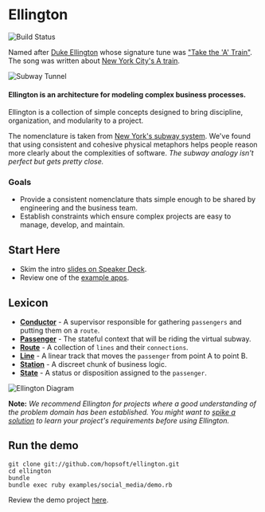 # Ellington

![Build Status](https://travis-ci.org/hopsoft/ellington.png)

Named after [Duke Ellington](http://www.dukeellington.com/) whose signature tune was ["Take the 'A' Train"](http://en.wikipedia.org/wiki/Take_the_%22A%22_Train).
The song was written about [New York City's A train](http://en.wikipedia.org/wiki/A_%28New_York_City_Subway_service%29).

![Subway Tunnel](https://raw.github.com/hopsoft/ellington/master/doc/tunnel.jpg)

#### Ellington is an architecture for modeling complex business processes.

Ellington is a collection of simple concepts designed to bring discipline, organization, and modularity to a project.

The nomenclature is taken from [New York's subway system](http://en.wikipedia.org/wiki/New_York_City_Subway).
We've found that using consistent and cohesive physical metaphors helps people reason more clearly about the complexities of software.
*The subway analogy isn't perfect but gets pretty close.*

### Goals

- Provide a consistent nomenclature thats simple enough to be shared by engineering and the business team.
- Establish constraints which ensure complex projects are easy to manage, develop, and maintain.

## Start Here

* Skim the intro [slides on Speaker Deck](https://speakerdeck.com/hopsoft/ellington-intro).
* Review one of the [example apps](https://github.com/hopsoft/ellington/tree/master/examples/social_media).

## Lexicon

- **[Conductor](https://github.com/hopsoft/ellington/wiki/Conductor)** - A supervisor responsible for gathering `passengers` and putting them on a `route`.
- **[Passenger](https://github.com/hopsoft/ellington/wiki/Passenger)** - The stateful context that will be riding the virtual subway.
- **[Route](https://github.com/hopsoft/ellington/wiki/Route)** - A collection of `lines` and their `connections`.
- **[Line](https://github.com/hopsoft/ellington/wiki/Line)** - A linear track that moves the `passenger` from point A to point B.
- **[Station](https://github.com/hopsoft/ellington/wiki/Station)** - A discreet chunk of business logic.
- **[State](https://github.com/hopsoft/ellington/wiki/State)** - A status or disposition assigned to the `passenger`.

![Ellington Diagram](https://raw.github.com/hopsoft/ellington/master/doc/primary-terms.png)

**Note:** *We recommend Ellington for projects where a good understanding of the problem domain has been established.
You might want to [spike a solution](http://en.wikipedia.org/wiki/Software_prototyping) to learn your project's requirements before using Ellington.*

## Run the demo

```
git clone git://github.com/hopsoft/ellington.git
cd ellington
bundle
bundle exec ruby examples/social_media/demo.rb
```

Review the demo project [here](https://github.com/hopsoft/ellington/tree/master/examples/social_media).

